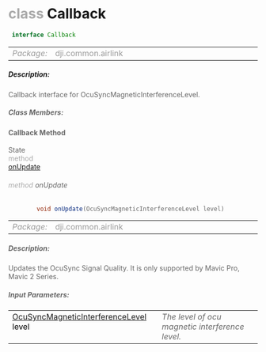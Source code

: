 <div class="article"><h1 ><font color="#AAA">class </font>Callback</h1></div>

~~~java
 interface Callback 
~~~

<html><table class="table-supportedby"><tr valign="top"><td width=15%><font color="#999"><i>Package:</i></td><td width=85%><font color="#999">dji.common.airlink</td></tr></table></html>



##### Description:



<font color="#666">Callback interface for OcuSyncMagneticInterferenceLevel.



##### Class Members:



#### Callback Method

<div class="api-row" id="djiocusynclink_djiocusyncmagneticinterferencelevel_onupdatecallback"><div class="api-col left">State</div><div class="api-col middle" style="color:#AAA">method</div><div class="api-col right"><a class="trigger" href="#djiocusynclink_djiocusyncmagneticinterferencelevel_onupdatecallback_inline">onUpdate</a></div></div><div class="inline-doc" id="djiocusynclink_djiocusyncmagneticinterferencelevel_onupdatecallback_inline"

><div class="article"><h6 ><font color="#AAA">method </font>onUpdate</h6></div>

~~~java
        void onUpdate(OcuSyncMagneticInterferenceLevel level)
~~~

<html><table class="table-supportedby"><tr valign="top"><td width=15%><font color="#999"><i>Package:</i></td><td width=85%><font color="#999">dji.common.airlink</td></tr></table></html>



##### Description:



<font color="#666">Updates the OcuSync Signal Quality. It is only supported by Mavic Pro, Mavic 2 Series.



##### Input Parameters:

<html><table class="table-inline-parameters"><tr valign="top"><td><font color="#70BF41"><a href="/Components/OcuSyncLink/DJIOcuSyncLink.html#djiocusynclink_djiocusyncmagneticinterferencelevel">OcuSyncMagneticInterferenceLevel</a> <font color="#000">level</td><td><font color="#666"><i>The level of ocu magnetic interference level.</i></td></tr></table></html></div>


